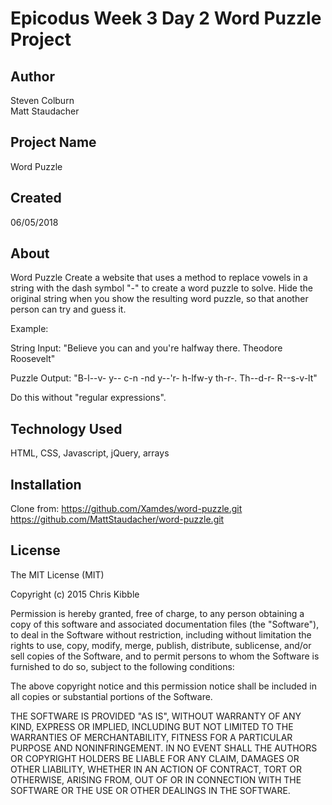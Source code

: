 # Epicodus Week 3 Day 2 Word Puzzle Project

## Author

Steven Colburn  
Matt Staudacher

## Project Name

Word Puzzle

## Created

06/05/2018

## About

Word Puzzle
Create a website that uses a method to replace vowels in a string with the dash symbol "-" to create a word puzzle to solve. Hide the original string when you show the resulting word puzzle, so that another person can try and guess it.

Example:

String Input: "Believe you can and you're halfway there. Theodore Roosevelt"

Puzzle Output: "B-l--v- y-- c-n -nd y--'r- h-lfw-y th-r-. Th--d-r- R--s-v-lt"

Do this without "regular expressions".

## Technology Used

HTML, CSS, Javascript, jQuery, arrays

## Installation
Clone from:
https://github.com/Xamdes/word-puzzle.git
https://github.com/MattStaudacher/word-puzzle.git

## License

The MIT License (MIT)

Copyright (c) 2015 Chris Kibble

Permission is hereby granted, free of charge, to any person obtaining a copy of this software and associated documentation files (the "Software"), to deal in the Software without restriction, including without limitation the rights to use, copy, modify, merge, publish, distribute, sublicense, and/or sell copies of the Software, and to permit persons to whom the Software is furnished to do so, subject to the following conditions:

The above copyright notice and this permission notice shall be included in all copies or substantial portions of the Software.

THE SOFTWARE IS PROVIDED "AS IS", WITHOUT WARRANTY OF ANY KIND, EXPRESS OR IMPLIED, INCLUDING BUT NOT LIMITED TO THE WARRANTIES OF MERCHANTABILITY, FITNESS FOR A PARTICULAR PURPOSE AND NONINFRINGEMENT. IN NO EVENT SHALL THE AUTHORS OR COPYRIGHT HOLDERS BE LIABLE FOR ANY CLAIM, DAMAGES OR OTHER LIABILITY, WHETHER IN AN ACTION OF CONTRACT, TORT OR OTHERWISE, ARISING FROM, OUT OF OR IN CONNECTION WITH THE SOFTWARE OR THE USE OR OTHER DEALINGS IN THE SOFTWARE.
